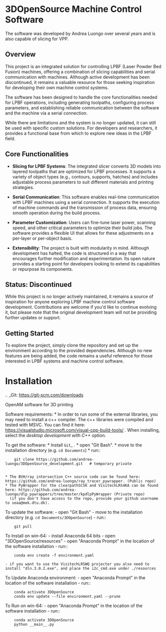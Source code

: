 # 3DOpenSource Machine Control Software

The software was developed by Andrea Luongo over several years and is also capable of slicing for VPP.

## Overview

This project is an integrated solution for controlling LPBF (Laser Powder Bed Fusion) machines, offering a combination of slicing capabilities and serial communication with machines. Although active development has been discontinued, it remains a valuable resource for those seeking inspiration for developing their own machine control systems.

The software has been designed to handle the core functionalities needed for LPBF operations, including generating toolpaths, configuring process parameters, and establishing reliable communication between the software and the machine via a serial connection.

While there are limitations and the system is no longer updated, it can still be used with specific custom solutions. For developers and researchers, it provides a functional base from which to explore new ideas in the LPBF field.

## Core Functionalities

- **Slicing for LPBF Systems**: 
  The integrated slicer converts 3D models into layered toolpaths that are optimized for LPBF processes. It supports a variety of object types (e.g., contours, supports, hatches) and includes adjustable process parameters to suit different materials and printing strategies.

- **Serial Communication**:
  This software enables real-time communication with LPBF machines using a serial connection. It supports the execution of machine commands and the transmission of process data, ensuring smooth operation during the build process.

- **Parameter Customization**:
  Users can fine-tune laser power, scanning speed, and other critical parameters to optimize their build jobs. The software provides a flexible UI that allows for these adjustments on a per-layer or per-object basis.

- **Extensibility**:
  The project is built with modularity in mind. Although development has halted, the code is structured in a way that encourages further modification and experimentation. Its open nature provides a starting point for developers looking to extend its capabilities or repurpose its components.

## Status: Discontinued

While this project is no longer actively maintained, it remains a source of inspiration for anyone exploring LPBF machine control software development. Contributions are welcome if you'd like to continue evolving it, but please note that the original development team will not be providing further updates or support.

## Getting Started

To explore the project, simply clone the repository and set up the environment according to the provided dependencies. Although no new features are being added, the code remains a useful reference for those interested in LPBF systems and machine control software.





Installation
==================================

.. _Git: https://git-scm.com/downloads

OpenAM software for 3D printing

Software requirements:
	* In order to run some of the external libraries, you may need to install a c++ compiler. The c++ libraries were compiled and tested with MSVC. You can find it here: https://visualstudio.microsoft.com/visual-cpp-build-tools/ . When installing, select the *desktop development with C++* option.

To get the software:
	* Install `Git`_ .
	* open "Git Bash".
	* move to the installation directory (e.g. ``cd Documents``)
	* run::
	
		git clone https://github.com/andrea-luongo/3DOpenSource_development.git   # temporary private
		
	
	* The BVH/ray intersection C++ source code can be found here: https://github.com/andrea-luongo/ray_tracer_pywrapper. (Public repo)
	* The PyWrapper for the clearpathSCSK and VisitechLRS4KA can be found here: https://github.com/andrea-luongo/dlp_pywrappers/tree/master/kpdlpPyWrapper (Private repo)
	  (if you don't have access to the repo, provide your github username to seaa@mek.dtu.dk).

To update the software:
	- open "Git Bash"
	- move to the installation directory (e.g. ``cd Documents/3DOpenSource``)
	- run::
	
		git pull 
		

To Install on win-64:
	- install Anaconda 64 bits
	- open "3DOpenSource/resources"
	- open "Anaconda Prompt" in the location of the software installation
	- run::
		
		conda env create -f environment.yaml
		
	- if you want to use the VisitechLRSWQ projector you also need to install "dln.3.0.2.exe", and place the i2c_cmd.exe under ./resources
		

To Update Anaconda environment:
	- open "Anaconda Prompt" in the location of the software installation
	- run::

		conda activate 3DOpenSource
		conda env update --file environment.yaml --prune
		

To Run on win-64:
	- open "Anaconda Prompt" in the location of the software installation
	- run::

		conda activate 3DOpenSource
		python __main__.py
		



